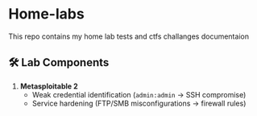 # Home-labs
This repo contains my home lab tests and ctfs challanges documentaion 
## 🛠️ Lab Components
1. **Metasploitable 2**  
   - Weak credential identification (`admin:admin` → SSH compromise)  
   - Service hardening (FTP/SMB misconfigurations → firewall rules)  
